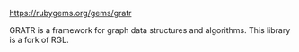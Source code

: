 https://rubygems.org/gems/gratr

GRATR is a framework for graph data structures and algorithms. This library is a fork of RGL.

